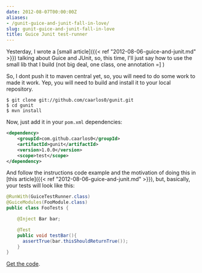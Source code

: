 ```yaml
---
date: 2012-08-07T00:00:00Z
aliases:
- /gunit-guice-and-junit-fall-in-love/
slug: gunit-guice-and-junit-fall-in-love
title: Guice Junit test-runner
---
```


Yesterday, I wrote a [small article]({{< ref "2012-08-06-guice-and-junit.md" >}})
talking about Guice and JUnit, so, this time, I'll just say how to use the
small lib that I build (not big deal, one class, one annotation =] )

So, I dont push it to maven central yet, so, you will need to do some work to
made it work. Yep, you will need to build and install it to your local
repository.

```console
$ git clone git://github.com/caarlos0/gunit.git
$ cd gunit
$ mvn install
```

Now, just add it in your `pom.xml` dependencies:

```xml
<dependency>
	<groupId>com.github.caarlos0</groupId>
	<artifactId>gunit</artifactId>
	<version>1.0.0</version>
	<scope>test</scope>
</dependency>
```

And follow the instructions code example and the motivation of doing
this in [this article]({{< ref "2012-08-06-guice-and-junit.md" >}}), but,
basically, your tests will look like this:

```java
@RunWith(GuiceTestRunner.class)
@GuiceModules(FooModule.class)
public class FooTests {

	@Inject Bar bar;

	@Test
	public void testBar(){
	  assertTrue(bar.thisShouldReturnTrue());
	}
}
```

[Get the code](https://github.com/caarlos0/guice-junit-test-runner).
